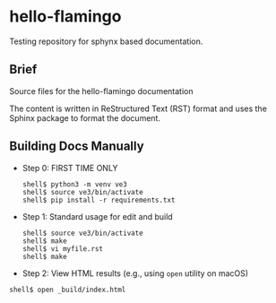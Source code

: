 # hello-flamingo
Testing repository for sphynx based documentation.


Brief
-----
Source files for the hello-flamingo documentation

The content is written in ReStructured Text (RST) format and
uses the Sphinx package to format the document.

Building Docs Manually
----------------------

 * Step 0: FIRST TIME ONLY

   ```
   shell$ python3 -m venv ve3
   shell$ source ve3/bin/activate
   shell$ pip install -r requirements.txt
   ```


 * Step 1: Standard usage for edit and build

   ```
   shell$ source ve3/bin/activate
   shell$ make
   shell$ vi myfile.rst
   shell$ make
   ```

 *  Step 2: View HTML results (e.g., using ``open`` utility on macOS)

   ```
   shell$ open _build/index.html
   ```


